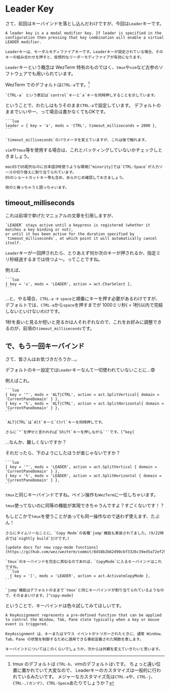 # Leader Key
さて、前回はキーバインドを落とし込んだわけですが、今回は`Leader`キーです。

```admonish info title="[Key Binding - Wez's Terminal Emulator](https://wezfurlong.org/wezterm/config/keys.html#leader-key)"
A leader key is a a modal modifier key. If leader is specified in the configuration then pressing that key combination will enable a virtual LEADER modifier.

Leaderキーは、モーダルモディファイアキーです。Leaderキーが設定されている場合、そのキーの組み合わせを押すと、仮想的なリーダーモディファイアが有効になります。
```

`Leader`キーという概念は WezTerm 特有のものではく、`tmux`や`vim`など古参のソフトウェアでも用いられています。

WezTerm でのデフォルトは`CTRL-a`です。[^other]
```admonish note
`CTRL-a` という表記は`control`キーと`a`キーを同時押しすることを示しています。
```

ということで、わたしはもうそのまま`CTRL-a`で設定しています。
デフォルトのままでいいやー、って場合は書かなくてもOKです。

~~~admonish example title="wezterm.lua"
```lua
leader = { key = 'a', mods = 'CTRL', timeout_milliseconds = 2000 },
```
~~~

```admonish note
`timeout_milliseconds`のパラメータを変えていますが、これは後で触れます。
```

`vim`や`tmux`等を使用する場合は、これとバッティングしていないかチェックしときましょう。


```admonish warning
macOSでUS配列なのに日本語IME使うような環境[^minority]では`CTRL-Space`が入力ソースの切り替えに割り当てられています。
OSのショートカットキー等も含め、あらかじめ確認しておきましょう。

他のと被っちゃうと困っちゃいます。
```

## timeout_milliseconds

これは前項で挙げたマニュアルの文章を引用しますが、

```admonish note
`LEADER` stays active until a keypress is registered (whether it matches a key binding or not),
or until it has been active for the duration specified by `timeout_milliseconds`, at which point it will automatically cancel itself.
```

`Leader`キーが一回押されたら、とりあえず何か次のキーが押されるか、指定ミリ秒経過するまでは待つよ〜。ってことですね。

例えば、

~~~admonish example title="wezterm.lua"
```lua
{ key = 'u', mods = 'LEADER', action = act.CharSelect },
```
~~~

...と、やる場合、`CTRL-a` → `space`と順番にキーを押す必要があるわけですが、
デフォルトでは、`CTRL-a`から`space`を押すまでが 1000ミリ秒( = 1秒)以内で完結しないといけないわけです。

1秒を長いと見るか短いと見るかは人それぞれなので、これをお好みに調整できるのが、前項の`timeout_milliseconds`です。


## で、もう一回キーバインド

さて、皆さんはお気づきだろうか…。

デフォルトのキー設定では`Leader`キーなんて一切使われていないことに…😨

例えばこれ。

~~~admonish quote title="Default KeyBinds"
```lua
{ key = '"', mods = 'ALT|CTRL', action = act.SplitVertical{ domain =  'CurrentPaneDomain' } },
{ key = '%', mods = 'ALT|CTRL', action = act.SplitHorizontal{ domain =  'CurrentPaneDomain' } },
```
~~~
```admonish note
`ALT|CTRL`は`Alt`キーと`Ctrl`キーを同時押しです。

さらに`"`を押せと言われれば`Shift`キーを押しながら`'`です。[^key]
```
…なんか、難しくないですか？

それだったら、下のようにしたほうが楽じゃないですか？

~~~admonish example title="keybinds.lua"
```lua
{ key = '"', mods = 'LEADER', action = act.SplitVertical { domain = 'CurrentPaneDomain' } },
{ key = '%', mods = 'LEADER', action = act.SplitHorizontal { domain = 'CurrentPaneDomain' } },
```
~~~

`tmux`と同じキーバインドですね。ペイン操作も`WezTerm`に一任しちゃいます。

`tmux`使ってないのに同等の機能が実現できちゃうんですよ？すごくないです！？

もしどこかで`tmux`を使うことがあっても同一操作なので迷わず使えます、たぶん！

~~~admonish note
さらにタイムリーなことに、`Copy Mode`の各種`jump`機能も実装されてました。(9/22時点では`nightly build`だけです。)

[update docs for new copy-mode functions](https://github.com/wez/wezterm/commit/8458b2b62d90cbf3326c39ed5a72ef256588ebe3)

`tmux`のキーバインドを完全に真似るのであれば、`CopyMode`に入るキーバインドはこれですね。
```lua
  { key = '[', mods = 'LEADER', action = act.ActivateCopyMode },
```

`jump`機能はデフォルトのままで`tmux`と同じキーバインドが割り当てられているようなので、そのままいけます。[^copy-mode]
~~~

ということで、キーバインドは色々試してみてほしいです。

```admonish info title="[enum: KeyAssignment - Wez's Terminal Emulator](https://wezfurlong.org/wezterm/config/lua/keyassignment/index.html)"
A KeyAssignment represents a pre-defined function that can be applied to control the Window, Tab, Pane state typically when a key or mouse event is triggered.

KeyAssignment は、キーまたはマウス イベントがトリガーされたときに、通常 Window、Tab、Pane の状態を制御するために適用できる事前定義された関数を表します。
```

```admonish success
キーバインドについてはこのくらいでしょうか。次からは外観を変えていきたいと思います。
```

[^other]: tmux のデフォルトは `CTRL-b`、vimのデフォルトは`\`です。
ちょっと遠い位置に置かれていて大変なので、 Leaderキーのカスタマイズは一般的に行われているみたいです。
メジャーなカスタマイズ先は`CTRL-a`や、`CTRL-j`、`CTRL-,(カンマ)`、`CTRL-Space`あたりでしょうか？

[^minority]: 色んな意味で少数派なんですけどね。わたしもこの環境です。

[^key]: USキーボードの場合。

[^copy-mode]:`3.5 Keybind`で「いや、自分のキーバインドに切り替えたじゃないかー！」と思われた方、ごもっともです。実は`copy-mode`のキーバインドには触れていませんでした。
ちょっとこの辺、複雑ですよね...。また今度改編します...。
